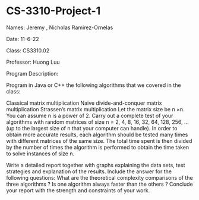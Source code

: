 # CS-3310-Project-1

Names: Jeremy , Nicholas Ramirez-Ornelas

Date: 11-6-22

Class: CS3310.02

Professor: Huong Luu

Program Description:

Program in Java or C++ the following algorithms that we covered in the class:

Classical matrix multiplication
Naive divide-and-conquer matrix multiplication
Strassen’s matrix multiplication
Let the matrix size be n ×n. You can assume n is a power of 2. Carry out a complete test of your algorithms with random matrices of size n = 2, 4, 8, 16, 32, 64, 128, 256, ... (up to the largest size of n that your computer can handle). In order to obtain more accurate results, each algorithm should be tested many times with different matrices of the same size. The total time spent is then divided by the number of times the algorithm is performed to obtain the time taken to solve instances of size n.

Write a detailed report together with graphs explaining the data sets, test strategies and explanation of the results. Include the answer for the following questions: What are the theoretical complexity comparisons of the three algorithms ? Is one algorithm always faster than the others ? Conclude your report with the strength and constraints of your work.
